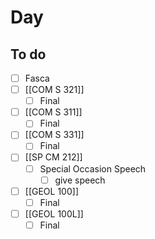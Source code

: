 

# Day 

## To do
- [ ] Fasca
- [ ] [[COM S 321]]
	- [ ] Final
- [ ] [[COM S 311]]
	- [ ] Final
- [ ] [[COM S 331]]
	- [ ] Final
- [ ] [[SP CM 212]]
	- [ ] Special Occasion Speech
		- [ ]  give speech 
- [ ]  [[GEOL 100]]
	- [ ]  Final
- [ ]  [[GEOL 100L]]
	- [ ]  Final